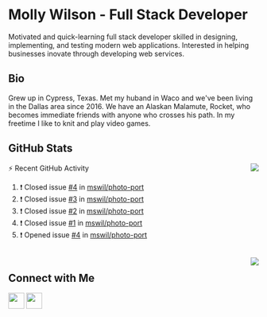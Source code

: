 # Molly Wilson - Full Stack Developer
Motivated and quick-learning full stack developer skilled in designing, implementing, and testing modern web applications. Interested in helping businesses inovate through developing web services.

## Bio
Grew up in Cypress, Texas. Met my huband in Waco and we've been living in the Dallas area since 2016. We have an Alaskan Malamute, Rocket, who becomes immediate friends with anyone who crosses his path. In my freetime I like to knit and play video games. 

## GitHub Stats

<img align="right" src="https://github-readme-stats.vercel.app/api?username=mswil&show_icons=true&theme=tokyonight"/>

⚡ Recent GitHub Activity
<!--START_SECTION:activity-->
1. ❗️ Closed issue [#4](https://github.com/mswil/photo-port/issues/4) in [mswil/photo-port](https://github.com/mswil/photo-port)
2. ❗️ Closed issue [#3](https://github.com/mswil/photo-port/issues/3) in [mswil/photo-port](https://github.com/mswil/photo-port)
3. ❗️ Closed issue [#2](https://github.com/mswil/photo-port/issues/2) in [mswil/photo-port](https://github.com/mswil/photo-port)
4. ❗️ Closed issue [#1](https://github.com/mswil/photo-port/issues/1) in [mswil/photo-port](https://github.com/mswil/photo-port)
5. ❗️ Opened issue [#4](https://github.com/mswil/photo-port/issues/4) in [mswil/photo-port](https://github.com/mswil/photo-port)
<!--END_SECTION:activity-->

<br>

<img align="right" src="https://github-readme-stats.vercel.app/api/top-langs/?username=mswil&layout=compact&theme=tokyonight"/>

## Connect with Me

[<img height="32" width="32" src="https://cdn.jsdelivr.net/npm/simple-icons@v5/icons/linkedin.svg" />](https://www.linkedin.com/in/molly-wilson-b55589206/)
[<img height="32" width="32" src="https://cdn.jsdelivr.net/npm/simple-icons@v5/icons/maildotru.svg" />](mailto:molly_wilson1@outlook.com)
